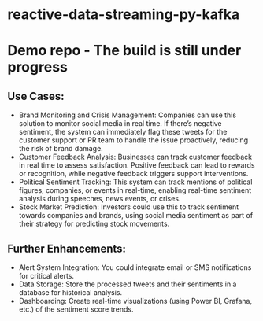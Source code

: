 # reactive-data-streaming-py-kafka
# Demo repo - The build is still under progress


## Use Cases:
- Brand Monitoring and Crisis Management: Companies can use this solution to monitor social media in real time. If there’s negative sentiment, the system can immediately flag these tweets for the customer support or PR team to handle the issue proactively, reducing the risk of brand damage.
- Customer Feedback Analysis: Businesses can track customer feedback in real time to assess satisfaction. Positive feedback can lead to rewards or recognition, while negative feedback triggers support interventions.
- Political Sentiment Tracking: This system can track mentions of political figures, companies, or events in real-time, enabling real-time sentiment analysis during speeches, news events, or crises.
- Stock Market Prediction: Investors could use this to track sentiment towards companies and brands, using social media sentiment as part of their strategy for predicting stock movements.

## Further Enhancements:
- Alert System Integration: You could integrate email or SMS notifications for critical alerts.
- Data Storage: Store the processed tweets and their sentiments in a database for historical analysis.
- Dashboarding: Create real-time visualizations (using Power BI, Grafana, etc.) of the sentiment score trends.
